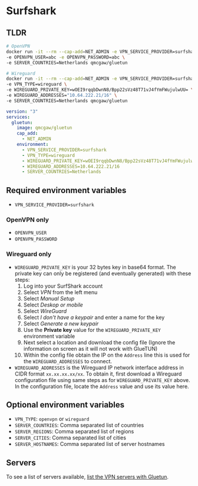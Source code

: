# Surfshark

## TLDR

```sh
# OpenVPN
docker run -it --rm --cap-add=NET_ADMIN -e VPN_SERVICE_PROVIDER=surfshark \
-e OPENVPN_USER=abc -e OPENVPN_PASSWORD=abc \
-e SERVER_COUNTRIES=Netherlands qmcgaw/gluetun
```

```sh
# Wireguard
docker run -it --rm --cap-add=NET_ADMIN -e VPN_SERVICE_PROVIDER=surfshark \
-e VPN_TYPE=wireguard \
-e WIREGUARD_PRIVATE_KEY=wOEI9rqqbDwnN8/Bpp22sVz48T71vJ4fYmFWujulwUU= \
-e WIREGUARD_ADDRESSES="10.64.222.21/16" \
-e SERVER_COUNTRIES=Netherlands qmcgaw/gluetun
```

```yml
version: "3"
services:
  gluetun:
    image: qmcgaw/gluetun
    cap_add:
      - NET_ADMIN
    environment:
      - VPN_SERVICE_PROVIDER=surfshark
      - VPN_TYPE=wireguard
      - WIREGUARD_PRIVATE_KEY=wOEI9rqqbDwnN8/Bpp22sVz48T71vJ4fYmFWujulwUU=
      - WIREGUARD_ADDRESSES=10.64.222.21/16
      - SERVER_COUNTRIES=Netherlands
```

## Required environment variables

- `VPN_SERVICE_PROVIDER=surfshark`

### OpenVPN only

- `OPENVPN_USER`
- `OPENVPN_PASSWORD`

### Wireguard only

- `WIREGUARD_PRIVATE_KEY` is your 32 bytes key in base64 format. The private key can only be registered (and eventually generated) with these steps:
  1. Log into your SurfShark account
  1. Select *VPN* from the left menu
  1. Select *Manual Setup*
  1. Select *Deskop or mobile*
  1. Select *WireGuard*
  1. Select *I don't have a keypair* and enter a name for the key
  1. Select *Generate a new keypair*
  1. Use the **Private key** value for the `WIREGUARD_PRIVATE_KEY` environment variable
  1. Next select a location and download the config file (Ignore the information on screen as it will not work with GlueTUN)
  1. Within the config file obtain the IP on the `Address` line this is used for the `WIREGUARD_ADDRESSES` to connect.
- `WIREGUARD_ADDRESSES` is the Wireguard IP network interface address in CIDR format `xx.xx.xx.xx/xx`. To obtain it, first download a Wireguard configuration file using same steps as for `WIREGUARD_PRIVATE_KEY` above. In the configuration file, locate the `Address` value and use its value here.

## Optional environment variables

- `VPN_TYPE`: `openvpn` or `wireguard`
- `SERVER_COUNTRIES`: Comma separated list of countries
- `SERVER_REGIONS`: Comma separated list of regions
- `SERVER_CITIES`: Comma separated list of cities
- `SERVER_HOSTNAMES`: Comma separated list of server hostnames

## Servers

To see a list of servers available, [list the VPN servers with Gluetun](../servers.md#list-of-vpn-servers).
